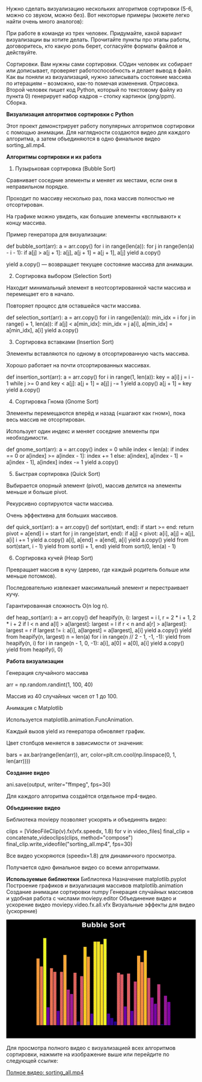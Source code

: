 Нужно сделать визуализацию нескольких алгоритмов сортировки (5-6, можно со звуком, можно без). Вот некоторые примеры (можете легко найти очень много аналогов):

При работе в команде из трех человек. Придумайте, какой вариант визуализации вы хотите делать. Прочитайте пункты про этапы работы, договоритесь, кто какую роль берет, согласуйте форматы файлов и действуйте.

Сортировки. Вам нужны сами сортировки. СОдин человек их собирает или дописывает, проверяет работоспособность и делает вывод в файл. Как вы поняли из визуализаций, нужно записывать состояние массива по итерациям – возможно, как-то помечая изменения.
Отрисовка. Второй человек пишет код Python, который по текстовому файлу из пункта 0) генерирует набор кадров – стопку картинок (png/ppm).
Сборка. 

**Визуализация алгоритмов сортировки с Python**

Этот проект демонстрирует работу популярных алгоритмов сортировки с помощью анимации. Для наглядности создаются видео для каждого алгоритма, а затем объединяются в одно финальное видео sorting_all.mp4.

**Алгоритмы сортировки и их работа**
1. Пузырьковая сортировка (Bubble Sort)

Сравнивает соседние элементы и меняет их местами, если они в неправильном порядке.

Проходит по массиву несколько раз, пока массив полностью не отсортирован.

На графике можно увидеть, как большие элементы «всплывают» к концу массива.

Пример генератора для визуализации:

def bubble_sort(arr):
    a = arr.copy()
    for i in range(len(a)):
        for j in range(len(a) - i - 1):
            if a[j] > a[j + 1]:
                a[j], a[j + 1] = a[j + 1], a[j]
            yield a.copy()


yield a.copy() — возвращает текущее состояние массива для анимации.

2. Сортировка выбором (Selection Sort)

Находит минимальный элемент в неотсортированной части массива и перемещает его в начало.

Повторяет процесс для оставшейся части массива.

def selection_sort(arr):
    a = arr.copy()
    for i in range(len(a)):
        min_idx = i
        for j in range(i + 1, len(a)):
            if a[j] < a[min_idx]:
                min_idx = j
        a[i], a[min_idx] = a[min_idx], a[i]
        yield a.copy()

3. Сортировка вставками (Insertion Sort)

Элементы вставляются по одному в отсортированную часть массива.

Хорошо работает на почти отсортированных массивах.

def insertion_sort(arr):
    a = arr.copy()
    for i in range(1, len(a)):
        key = a[i]
        j = i - 1
        while j >= 0 and key < a[j]:
            a[j + 1] = a[j]
            j -= 1
            yield a.copy()
        a[j + 1] = key
        yield a.copy()

4. Сортировка Гнома (Gnome Sort)

Элементы перемещаются вперёд и назад («шагают как гном»), пока весь массив не отсортирован.

Использует один индекс и меняет соседние элементы при необходимости.

def gnome_sort(arr):
    a = arr.copy()
    index = 0
    while index < len(a):
        if index == 0 or a[index] >= a[index - 1]:
            index += 1
        else:
            a[index], a[index - 1] = a[index - 1], a[index]
            index -= 1
        yield a.copy()

5. Быстрая сортировка (Quick Sort)

Выбирается опорный элемент (pivot), массив делится на элементы меньше и больше pivot.

Рекурсивно сортируются части массива.

Очень эффективна для больших массивов.

def quick_sort(arr):
    a = arr.copy()
    def sort(start, end):
        if start >= end:
            return
        pivot = a[end]
        i = start
        for j in range(start, end):
            if a[j] < pivot:
                a[i], a[j] = a[j], a[i]
                i += 1
            yield a.copy()
        a[i], a[end] = a[end], a[i]
        yield a.copy()
        yield from sort(start, i - 1)
        yield from sort(i + 1, end)
    yield from sort(0, len(a) - 1)

6. Сортировка кучей (Heap Sort)

Превращает массив в кучу (дерево, где каждый родитель больше или меньше потомков).

Последовательно извлекает максимальный элемент и перестраивает кучу.

Гарантированная сложность O(n log n).

def heap_sort(arr):
    a = arr.copy()
    def heapify(n, i):
        largest = i
        l, r = 2 * i + 1, 2 * i + 2
        if l < n and a[l] > a[largest]:
            largest = l
        if r < n and a[r] > a[largest]:
            largest = r
        if largest != i:
            a[i], a[largest] = a[largest], a[i]
            yield a.copy()
            yield from heapify(n, largest)
    n = len(a)
    for i in range(n // 2 - 1, -1, -1):
        yield from heapify(n, i)
    for i in range(n - 1, 0, -1):
        a[i], a[0] = a[0], a[i]
        yield a.copy()
        yield from heapify(i, 0)

**Работа визуализации**

Генерация случайного массива

arr = np.random.randint(1, 100, 40)


Массив из 40 случайных чисел от 1 до 100.

Анимация с Matplotlib

Используется matplotlib.animation.FuncAnimation.

Каждый вызов yield из генератора обновляет график.

Цвет столбцов меняется в зависимости от значения:

bars = ax.bar(range(len(arr)), arr, color=plt.cm.cool(np.linspace(0, 1, len(arr))))


**Создание видео**

ani.save(output, writer="ffmpeg", fps=30)


Для каждого алгоритма создаётся отдельное mp4-видео.

**Объединение видео**

Библиотека moviepy позволяет ускорять и объединять видео:

clips = [VideoFileClip(v).fx(vfx.speedx, 1.8) for v in video_files]
final_clip = concatenate_videoclips(clips, method="compose")
final_clip.write_videofile("sorting_all.mp4", fps=30)


Все видео ускоряются (speedx=1.8) для динамичного просмотра.

Получается одно финальное видео со всеми алгоритмами.

**Используемые библиотеки**
Библиотека	Назначение
matplotlib.pyplot	Построение графиков и визуализация массивов
matplotlib.animation	Создание анимации сортировки
numpy	Генерация случайных массивов и удобная работа с числами
moviepy.editor	Объединение видео и ускорение видео
moviepy.video.fx.all.vfx	Визуальные эффекты для видео (ускорение)

![Sorting Algorithms Visualization](https://raw.githubusercontent.com/Evilcodercpp/visualization-of-sorting-algorithms/main/preview.gif)

Для просмотра полного видео с визуализацией всех алгоритмов сортировки, нажмите на изображение выше или перейдите по следующей ссылке:

[Полное видео: sorting_all.mp4](https://github.com/Evilcodercpp/visualization-of-sorting-algorithms/blob/main/sorting_all.mp4)
